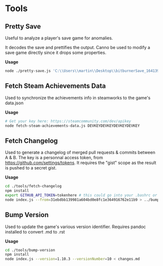 # Tools

## Pretty Save

Useful to analyze a player's save game for anomalies.

It decodes the save and prettifies the output. Canno be used to modify a save game directly since it drops some properties.

**Usage**
```sh
node ./pretty-save.js 'C:\\Users\\martin\\Desktop\\bitburnerSave_1641395736_BN12x14.json' 'C:\\Users\\martin\\Desktop\\pretty.json'
```

## Fetch Steam Achievements Data

Used to synchronize the achievements info in steamworks to the game's data.json

**Usage**
```sh
# Get your key here: https://steamcommunity.com/dev/apikey
node fetch-steam-achievements-data.js DEVKEYDEVKEYDEVKEYDEVKEY
```

## Fetch Changelog

Used to generate a changelog of merged pull requests & commits between A & B.
The key is a personnal access token, from https://github.com/settings/tokens.
It requires the "gist" scope as the result is pushed to a secret gist.

**Usage**
```sh
cd ./tools/fetch-changelog
npm install
export GITHUB_API_TOKEN=tokenhere # this could go into your .bashrc or .profile etc.
node index.js --from=31ebdbb139981a604bd0e8fc1e364916762e11b9 > ../bump-version/changes.md
```

## Bump Version

Used to update the game's various version identifier.
Requires pandoc installed to convert .md to .rst

**Usage**
```sh
cd ./tools/bump-version
npm install
node index.js --version=1.10.3 --versionNumber=10 < changes.md
```
